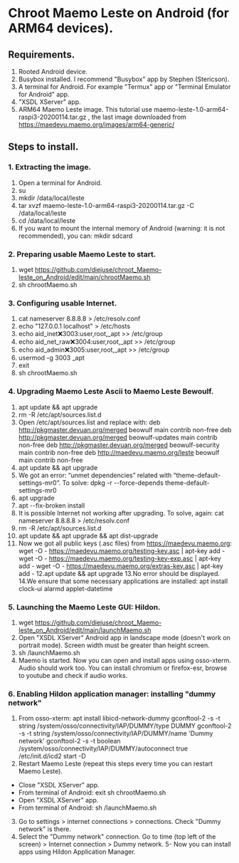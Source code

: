 # Chroot Maemo Leste on Android (for ARM64 devices).
## Requirements.
1. Rooted Android device.
2. Busybox installed. I recommend "Busybox" app by Stephen (Stericson).
3. A terminal for Android. For example "Termux" app or "Terminal Emulator for Android" app.
4. "XSDL XServer" app.
5. ARM64 Maemo Leste image. This tutorial use maemo-leste-1.0-arm64-raspi3-20200114.tar.gz	, the last image downloaded from  https://maedevu.maemo.org/images/arm64-generic/
## Steps to install.
### 1. Extracting the image.
1. Open a terminal for Android.
2. su
3. mkdir /data/local/leste
4. tar xvzf maemo-leste-1.0-arm64-raspi3-20200114.tar.gz -C /data/local/leste
5. cd /data/local/leste
6. If you want to mount the internal memory of Android (warning: it is not recommended), you can:
    mkdir sdcard
### 2. Preparing usable Maemo Leste to start.
1. wget https://github.com/diejuse/chroot_Maemo-leste_on_Android/edit/main/chrootMaemo.sh
2. sh chrootMaemo.sh
### 3. Configuring usable Internet.
1. cat nameserver 8.8.8.8 > /etc/resolv.conf
2. echo "127.0.0.1  localhost" > /etc/hosts
3. echo aid_inet:x:3003:user,root,_apt >> /etc/group
4. echo aid_net_raw:x:3004:user,root,_apt >> /etc/group
5. echo aid_admin:x:3005:user,root,_apt >> /etc/group 
6. usermod -g 3003 _apt
7. exit
8. sh chrootMaemo.sh
### 4. Upgrading Maemo Leste Ascii to Maemo Leste Bewoulf.
1. apt update && apt upgrade
2. rm -R /etc/apt/sources.list.d
3. Open /etc/apt/sources.list and replace with:
  deb http://pkgmaster.devuan.org/merged beowulf main contrib non-free
  deb http://pkgmaster.devuan.org/merged beowulf-updates main contrib non-free
  deb http://pkgmaster.devuan.org/merged beowulf-security main contrib non-free
  deb http://maedevu.maemo.org/leste beowulf main contrib non-free
4. apt update && apt upgrade
5. We got an error: “unmet dependencies” related with “theme-default-settings-mr0”. To solve:
    dpkg -r --force-depends theme-default-settings-mr0
6. apt upgrade
7. apt --fix-broken install
8. It is possible Internet not working after upgrading. To solve, again: cat nameserver 8.8.8.8 > /etc/resolv.conf
9. rm -R /etc/apt/sources.list.d
10. apt update && apt upgrade && apt dist-upgrade
11. Now we got all public keys (.asc files) from https://maedevu.maemo.org:
  wget -O - https://maedevu.maemo.org/testing-key.asc | apt-key add -
  wget -O - https://maedevu.maemo.org/testing-key-exp.asc | apt-key add -
  wget -O - https://maedevu.maemo.org/extras-key.asc | apt-key add -
12.apt update && apt upgrade
13.No error should be displayed.
14.We ensure that some necessary applications are installed:
  apt install clock-ui alarmd applet-datetime
### 5. Launching the Maemo Leste GUI: Hildon.
1. wget https://github.com/diejuse/chroot_Maemo-leste_on_Android/edit/main/launchMaemo.sh
2. Open "XSDL XServer" Android app in landscape mode (doesn't work on portrait mode). Screen width must be greater than height screen.
3. sh /launchMaemo.sh
4. Maemo is started. Now you can open and install apps using osso-xterm. Audio should work too. You can install chromium or firefox-esr, browse to youtube and check if audio works. 
### 6. Enabling Hildon application manager: installing "dummy network"
1. From osso-xterm:
  apt install libicd-network-dummy
  gconftool-2 -s -t string /system/osso/connectivity/IAP/DUMMY/type DUMMY
  gconftool-2 -s -t string /system/osso/connectivity/IAP/DUMMY/name 'Dummy network'
  gconftool-2 -s -t boolean /system/osso/connectivity/IAP/DUMMY/autoconnect true
  /etc/init.d/icd2 start -D
2. Restart Maemo Leste (repeat this steps every time you can restart Maemo Leste).
  - Close "XSDL XServer" app.
  - From terminal of Android:
      exit
      sh chrootMaemo.sh
  - Open "XSDL XServer" app.
  - From terminal of Android:
      sh /launchMaemo.sh
3. Go to settings > internet connections > connections. Check "Dummy network" is there.
4. Select the "Dummy network" connection. Go to time (top left of the screen) > Internet connection > Dummy network. 
5- Now you can install apps using Hildon Application Manager.

